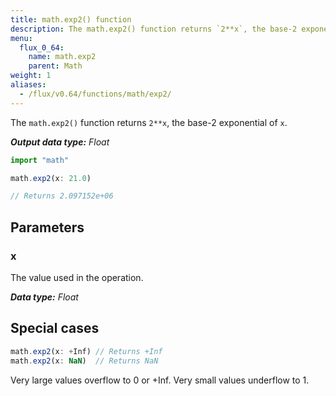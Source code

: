 ```yaml
---
title: math.exp2() function
description: The math.exp2() function returns `2**x`, the base-2 exponential of `x`.
menu:
  flux_0_64:
    name: math.exp2
    parent: Math
weight: 1
aliases:
  - /flux/v0.64/functions/math/exp2/
---
```


The `math.exp2()` function returns `2**x`, the base-2 exponential of `x`.

_**Output data type:** Float_

```js
import "math"

math.exp2(x: 21.0)

// Returns 2.097152e+06
```

## Parameters

### x
The value used in the operation.

_**Data type:** Float_

## Special cases
```js
math.exp2(x: +Inf) // Returns +Inf
math.exp2(x: NaN)  // Returns NaN
```

Very large values overflow to 0 or +Inf. Very small values underflow to 1.
